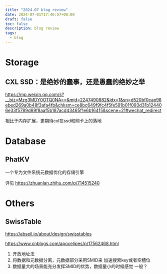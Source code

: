 ```yaml
---
title: "2024.07 blog review"
date: 2024-07-01T17:40:57+08:00
draft: false
toc: false
description: blog review
tags: 
  - blog
---
```


# Storage
## CXL SSD：是绝妙的蠢事，还是愚蠢的绝妙之举

https://mp.weixin.qq.com/s?__biz=Mzg3MDY0OTQ0NA==&mid=2247490882&idx=1&sn=d520bf0cae98ebed269a0b48f3afa4fb&chksm=ce8bc649f9fc4f5fe591b01f093d31b124406e33f5789d69f8aaf5b187acd43465f1e6b16415&scene=21#wechat_redirect

相比于内存扩展，更期待cxl在ssd和网卡上的落地

# Database
## PhatKV
一个专为文件系统元数据优化的存储引擎

详见 https://zhuanlan.zhihu.com/p/714515240

# Others
## SwissTable
https://abseil.io/about/design/swisstables

https://www.cnblogs.com/apocelipes/p/17562468.html

1. 开放地址法
2. 将数据和元数据分离，元数据部分采用SMID来 加速搜索key或者空槽位 
3. 数据量大的场景能充分发挥SMID的优势，数据量小的时候感觉 一般？

